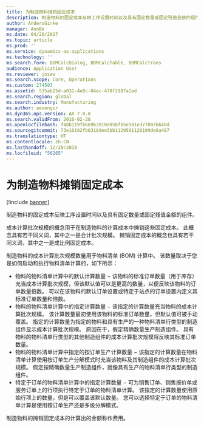 ```yaml
---
title: 为制造物料摊销固定成本
description: 制造物料的固定成本反映工序设置时间以及具有固定数量或固定残值金额的组件。
author: AndersGirke
manager: AnnBe
ms.date: 04/20/2017
ms.topic: article
ms.prod: ''
ms.service: dynamics-ax-applications
ms.technology: ''
ms.search.form: BOMCalcDialog, BOMCalcTable, BOMCalcTrans
audience: Application User
ms.reviewer: josaw
ms.search.scope: Core, Operations
ms.custom: 274503
ms.assetid: 535ab25d-a031-4e8c-84ec-478f2987a1ad
ms.search.region: global
ms.search.industry: Manufacturing
ms.author: aevengir
ms.dyn365.ops.version: AX 7.0.0
ms.search.validFrom: 2016-02-28
ms.openlocfilehash: f48b119fb669b3910e05bfb5e581e3770076640d
ms.sourcegitcommit: 73e10192fb6318dee5bb1129591120199de6a487
ms.translationtype: HT
ms.contentlocale: zh-CN
ms.lasthandoff: 12/20/2018
ms.locfileid: "56265"
---
```

# <a name="amortize-constant-costs-for-a-manufactured-item"></a>为制造物料摊销固定成本

[!include [banner](../includes/banner.md)]

制造物料的固定成本反映工序设置时间以及具有固定数量或固定残值金额的组件。 

成本计算批次规模的概念用于在制造物料的计算成本中摊销这些固定成本。 此概念具有若干同义词，其中之一是会计批次规模。 摊销固定成本的概念也具有若干同义词，其中之一是成比例固定成本。

制造物料的成本计算批次规模数量用于物料清单 (BOM) 计算中。 该数量取决于您是如何启动和执行物料清单计算的，如下所示：

-   物料的物料清单计算中的默认计算数量 − 该物料的标准订单数量（用于库存）充当成本计算批次规模，但该默认值可以是更高的数量，以便反映该物料的订单数量倍数。 可以在该物料的默认订单设置或特定于站点的订单设置内定义其标准订单数量和倍数。
-   物料的物料清单计算中的指定计算数量 − 该指定的计算数量充当物料的成本计算批次规模。 该计算数量最初使用该物料的标准订单数量，但默认值可被手动覆盖。 指定的计算数量为指定的物料和具有生产的一种物料清单行类型的制造组件显示成本计算批次规模。 原因在于，假定精确数量生产制造组件。 具有物料的物料清单行类型的其他制造组件的成本计算批次规模将反映其标准订单数量。
-   物料的物料清单计算中指定的按订单生产计算数量 − 该指定的计算数量在物料清单计算使用按订单生产分解模式时充当该物料及其制造组件的成本计算批次规模。 假定按精确数量生产制造组件，就像具有生产的物料清单行类型的制造组件。
-   特定于订单的物料清单计算中的指定计算数量 − 可为销售订单、销售报价单或服务订单上的行项执行特定于订单的物料清单计算。 该指定的计算数量使用原始行项上的数量，但是可以覆盖该默认数量。 您可以选择特定于订单的物料清单计算是使用按订单生产还是多级分解模式。

制造物料的摊销固定成本的计算出的金额称作费用。





